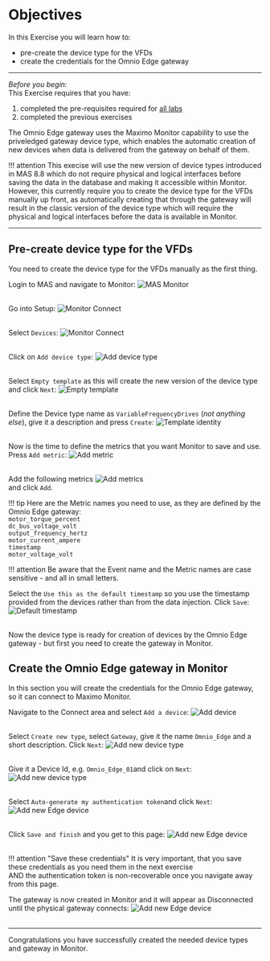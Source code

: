 # Objectives
In this Exercise you will learn how to:

* pre-create the device type for the VFDs
* create the credentials for the Omnio Edge gateway

---
*Before you begin:*  
This Exercise requires that you have:

1. completed the pre-requisites required for [all labs](../prereqs)
2. completed the previous exercises
 
The Omnio Edge gateway uses the Maximo Monitor capability to use the priveledged gateway device type, which enables the automatic creation of new devices when data is delivered from the gateway on behalf of them.

!!! attention
    This execise will use the new version of device types introduced in MAS 8.8 which do not require physical and logical interfaces before saving the data in the database and making it accessible within Monitor.</br>
    However, this currently require you to create the device type for the VFDs manually up front, as automatically creating that through the gateway will result in the classic version of the device type which will require the physical and logical interfaces before the data is available in Monitor.



---
##  Pre-create device type for the VFDs

You need to create the device type for the VFDs manually as the first thing.</br>

Login to MAS and navigate to Monitor:
![MAS Monitor](/img/omnio_8.8/device_01.png)</br></br>

Go into Setup:
![Monitor Connect](/img/omnio_8.8/device_02.png)</br></br>

Select `Devices`:
![Monitor Connect](/img/omnio_8.8/device_02a.png)</br></br>


Click on `Add device type`:
![Add device type](/img/omnio_8.8/device_03.png)</br></br>

Select `Empty template` as this will create the new version of the device type and click `Next`:
![Empty template](/img/omnio_8.8/device_04.png)</br></br>

Define the Device type name as `VariableFrequencyDrives` (*not anything else*), give it a description and press `Create`:
![Template identity](/img/omnio_8.8/device_05.png)</br></br>

Now is the time to define the metrics that you want Monitor to save and use.</br>
Press `Add metric`:
![Add metric](/img/omnio_8.8/device_06.png)</br></br>

Add the following metrics
![Add metrics](/img/omnio_8.8/device_07.png)</br>
and click `Add`.</br>

!!! tip
    Here are the Metric names you need to use, as they are defined by the Omnio Edge gateway:</br>
    `motor_torque_percent`</br>
    `dc_bus_voltage_volt`</br>
    `output_frequency_hertz`</br>
    `motor_current_ampere`</br>
    `timestamp`</br>
    `motor_voltage_volt`</br>
    
!!! attention
    Be aware that the Event name and the Metric names are case sensitive - and all in small letters.

Select the `Use this as the default timestamp` so you use the timestamp provided from the devices rather than from the data injection. Click `Save`:
![Default timestamp](/img/omnio_8.8/device_08.png)</br></br>

Now the device type is ready for creation of devices by the Omnio Edge gateway - but first you need to create the gateway in Monitor.


##  Create the Omnio Edge gateway in Monitor

In this section you will create the credentials for the Omnio Edge gateway, so it can connect to Maximo Monitor.</br>

Navigate to the Connect area and select `Add a device`:
![Add device](/img/omnio_8.8/device_10.png)</br></br>

Select `Create new type`, select `Gateway`, give it the name `Omnio_Edge` and a short description. Click `Next`:
![Add new device type](/img/omnio_8.8/device_11.png)</br></br>

Give it a Device Id, e.g. `Omnio_Edge_01`and click on `Next`:
![Add new device type](/img/omnio_8.8/device_12.png)</br></br>

Select `Auto-generate my authentication token`and click `Next`:
![Add new Edge device](/img/omnio_8.8/device_13.png)</br></br>

Click `Save and finish` and you get to this page:
![Add new Edge device](/img/omnio_8.8/device_14.png)</br></br>

!!! attention "Save these credentials"
    It is very important, that you save these credentials as you need them in the next exercise</br>
    AND the authentication token is non-recoverable once you navigate away from this page. 

The gateway is now created in Monitor and it will appear as Disconnected until the physical gateway connects:
![Add new Edge device](/img/omnio_8.8/device_14.png)</br></br>


---
Congratulations you have successfully created the needed device types and gateway in Monitor.</br>
